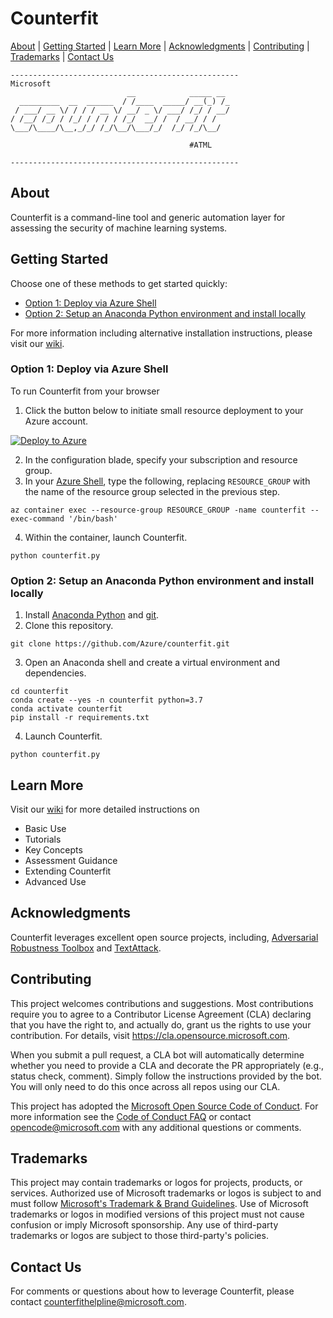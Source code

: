 # Counterfit
[About](#About) | [Getting Started](#Getting-Started) | [Learn More](#Learn-More) |  [Acknowledgments](#Acknowledgments) | [Contributing](#Contributing) | [Trademarks](#Trademarks) | [Contact Us](#Contact-Us)

```
---------------------------------------------------
Microsoft
                          __            _____ __
  _________  __  ______  / /____  _____/ __(_) /_
 / ___/ __ \/ / / / __ \/ __/ _ \/ ___/ /_/ / __/
/ /__/ /_/ / /_/ / / / / /_/  __/ /  / __/ / /
\___/\____/\__,_/_/ /_/\__/\___/_/  /_/ /_/\__/

                                        #ATML

---------------------------------------------------
```

## About
Counterfit is a command-line tool and generic automation layer for assessing the security of machine learning systems.

## Getting Started
Choose one of these methods to get started quickly:
* [Option 1: Deploy via Azure Shell](#Option-1-Deploy-now-on-Azure-via-Azure-Shell)
* [Option 2: Setup an Anaconda Python environment and install locally](#Option-2-Setup-an-Anaconda-Python-environment-and-install-locally)

For more information including alternative installation instructions, please visit our [wiki](https://github.com/Azure/counterfit/wiki).

### Option 1: Deploy via Azure Shell
To run Counterfit from your browser
1. Click the button below to initiate small resource deployment to your Azure account.

[![Deploy to Azure](https://aka.ms/deploytoazurebutton)](https://portal.azure.com/#create/Microsoft.Template/uri/https%3A%2F%2Fraw.githubusercontent.com%2FAzure%2Fcounterfit%2Fmaster%2Finfrastructure%2Fazuredeploy.json) 

2. In the configuration blade, specify your subscription and resource group.
3. In your [Azure Shell](https://shell.azure.com), type the following, replacing `RESOURCE_GROUP` with the name of the resource group selected in the previous step.
```
az container exec --resource-group RESOURCE_GROUP -name counterfit --exec-command '/bin/bash'
```
4. Within the container, launch Counterfit.
```
python counterfit.py
```

### Option 2: Setup an Anaconda Python environment and install locally

1. Install [Anaconda Python](https://www.anaconda.com/products/individual) and [git](https://git-scm.com/downloads).
2. Clone this repository.
```
git clone https://github.com/Azure/counterfit.git
```
3. Open an Anaconda shell and create a virtual environment and dependencies.
```
cd counterfit
conda create --yes -n counterfit python=3.7
conda activate counterfit
pip install -r requirements.txt
```
4. Launch Counterfit.
```
python counterfit.py
```

## Learn More

Visit our [wiki](https://github.com/Azure/counterfit/wiki) for more detailed instructions on
* Basic Use
* Tutorials
* Key Concepts
* Assessment Guidance
* Extending Counterfit
* Advanced Use

## Acknowledgments

Counterfit leverages excellent open source projects, including, [Adversarial Robustness Toolbox](https://github.com/Trusted-AI/adversarial-robustness-toolbox) and [TextAttack](https://github.com/QData/TextAttack).

## Contributing

This project welcomes contributions and suggestions.  Most contributions require you to agree to a
Contributor License Agreement (CLA) declaring that you have the right to, and actually do, grant us
the rights to use your contribution. For details, visit https://cla.opensource.microsoft.com.

When you submit a pull request, a CLA bot will automatically determine whether you need to provide
a CLA and decorate the PR appropriately (e.g., status check, comment). Simply follow the instructions
provided by the bot. You will only need to do this once across all repos using our CLA.

This project has adopted the [Microsoft Open Source Code of Conduct](https://opensource.microsoft.com/codeofconduct/).
For more information see the [Code of Conduct FAQ](https://opensource.microsoft.com/codeofconduct/faq/) or
contact [opencode@microsoft.com](mailto:opencode@microsoft.com) with any additional questions or comments.

## Trademarks

This project may contain trademarks or logos for projects, products, or services. Authorized use of Microsoft 
trademarks or logos is subject to and must follow 
[Microsoft's Trademark & Brand Guidelines](https://www.microsoft.com/en-us/legal/intellectualproperty/trademarks/usage/general).
Use of Microsoft trademarks or logos in modified versions of this project must not cause confusion or imply Microsoft sponsorship.
Any use of third-party trademarks or logos are subject to those third-party's policies.

## Contact Us

For comments or questions about how to leverage Counterfit, please contact <counterfithelpline@microsoft.com>. 
